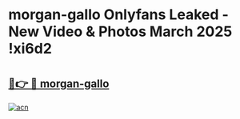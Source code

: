 # morgan-gallo Onlyfans Leaked - New Video & Photos March 2025 !xi6d2

# <h2><a href="https://lsr8r0.iuczelnia.edu.pl?title=morgan-gallo&ref=xi6d2">🔗👉 🔴 morgan-gallo</a></h2>

[![acn](https://github.com/user-attachments/assets/0f9c940e-d8b0-45ae-aac7-cd30a18b3e1c)](https://lsr8r0.iuczelnia.edu.pl?title=morgan-gallo&ref=xi6d2)

